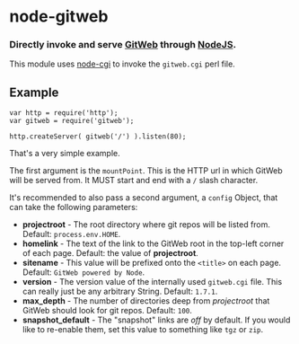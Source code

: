 node-gitweb
===========
### Directly invoke and serve [GitWeb][] through [NodeJS][Node].


This module uses [node-cgi][] to invoke the `gitweb.cgi` perl file.


Example
-------

    var http = require('http');
    var gitweb = require('gitweb');

    http.createServer( gitweb('/') ).listen(80);

That's a very simple example.

The first argument is the `mountPoint`. This is the HTTP url in which
GitWeb will be served from. It MUST start and end with a `/` slash character.

It's recommended to also pass a second argument, a `config` Object,
that can take the following parameters:

  * __projectroot__ - The root directory where git repos will be listed from. Default: `process.env.HOME`.
  * __homelink__ - The text of the link to the GitWeb root in the top-left corner of each page. Default: the value of __projectroot__.
  * __sitename__ - This value will be prefixed onto the `<title>` on each page. Default: `GitWeb powered by Node`.
  * __version__ - The version value of the internally used `gitweb.cgi` file. This can really just be any arbitrary String. Default: `1.7.1`.
  * __max_depth__ - The number of directories deep from _projectroot_ that GitWeb should look for git repos. Default: `100`.
  * __snapshot_default__ - The "snapshot" links are _off_ by default. If you would like to re-enable them, set this value to something like `tgz` or `zip`.


[Node]: http://nodejs.org
[node-cgi]: https://github.com/TooTallNate/node-cgi
[GitWeb]: https://git.wiki.kernel.org/index.php/Gitweb
